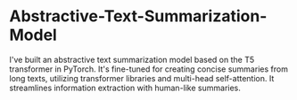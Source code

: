 # Abstractive-Text-Summarization-Model
I've built an abstractive text summarization model based on the T5 transformer in PyTorch. It's fine-tuned for creating concise summaries from long texts, utilizing transformer libraries and multi-head self-attention. It streamlines information extraction with human-like summaries.

